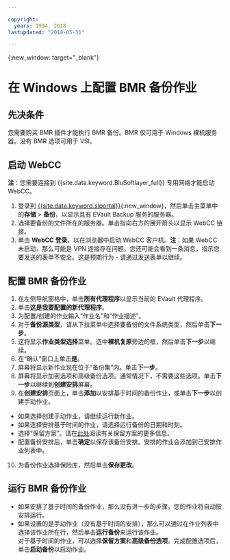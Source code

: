 ```yaml
---

copyright:
  years: 1994, 2018
lastupdated: "2018-05-31"

---
```

{:new_window: target="_blank"}

# 在 Windows 上配置 BMR 备份作业

## 先决条件

您需要购买 BMR 插件才能执行 BMR 备份。BMR 仅可用于 Windows 裸机服务器。没有 BMR 选项可用于 VSI。

## 启动 WebCC
**注**：您需要连接到 {{site.data.keyword.BluSoftlayer_full}} 专用网络才能启动 WebCC。
1. 登录到 [{{site.data.keyword.slportal}}](https://control.softlayer.com/){:new_window}，然后单击主菜单中的**存储** > **备份**，以显示具有 EVault Backup 服务的服务器。 
2. 选择要备份的文件所在的服务器。单击指向右方的展开箭头以显示 WebCC 链接。
4. 单击 **WebCC 登录**，以在浏览器中启动 WebCC 客户机。**注**：如果 WebCC 未启动，那么可能是 VPN 连接存在问题。您还可能会看到一条消息，指示您要发送的表单不安全。这是预期行为 - 请通过发送表单以继续。
  
## 配置 BMR 备份作业

1. 在左侧导航窗格中，单击**所有代理程序**以显示当前的 EVault 代理程序。
2. 单击**这是我要配置的新代理程序**。
3. 为配置/创建的作业输入“作业名”和“作业描述”。
4. 对于**备份源类型**，请从下拉菜单中选择要备份的文件系统类型，然后单击**下一步**。
5. 这将显示**作业类型选择**菜单。选中**裸机复原**旁边的框，然后单击**下一步**以继续。
6. 在“确认”窗口上单击**是**。
7. 屏幕将显示新作业现在位于“备份集”内。单击**下一步**。
8. 屏幕将显示加密选项和高级备份选项。通常情况下，不需要这些选项。单击**下一步**以继续到**创建安排**屏幕。   
9. 在**创建安排**页面上，单击**添加**以安排基于时间的备份作业，或单击**下一步**以创建手动作业。
  - 如果选择创建手动作业，请继续运行新作业。
  - 如果选择安排基于时间的作业，请选择运行备份的日期和时刻。
  - 选择“保留方案”。请在[此处](evault-backup-faq.html#how-do-the-retention-schemes-work-)阅读有关保留方案的更多信息。
  - 配置备份安排后，单击**确定**以保存该备份安排。安排的作业会添加到已安排作业列表中。 
10. 为备份作业选择保险库，然后单击**保存更改**。


## 运行 BMR 备份作业
  - 如果安排了基于时间的备份作业，那么没有进一步的步骤。您的作业将自动按安排运行。
  - 如果设置的是手动作业（没有基于时间的安排），那么可以通过在作业列表中选择该作业所在行，然后单击**运行备份**来运行该作业。<br/> 对于基于时间的作业，可以选择**保留方案**和**高级备份选项**。完成配置选项后，单击**启动备份**以启动作业。
